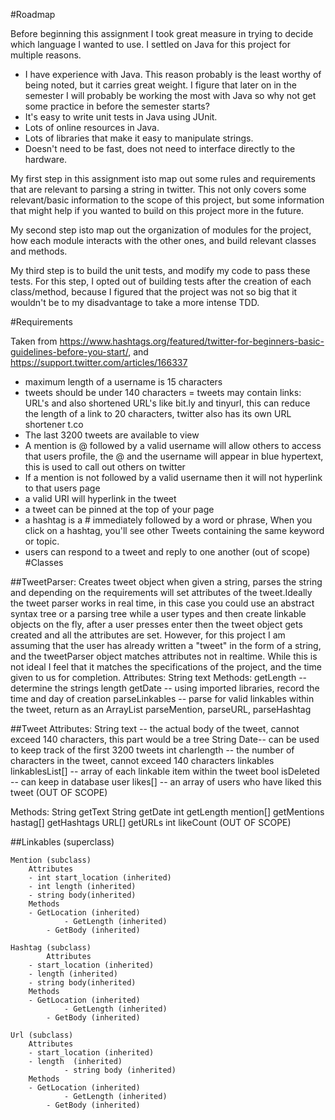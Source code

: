 #Roadmap 

Before beginning this assignment I took great measure in trying to decide which language I wanted to use. I settled on Java for this project for multiple reasons. 
- I have experience with Java. This reason probably is the least worthy of being noted, but it carries great weight. I figure that later on in the semester I will probably be working the most with Java so why not get some practice in before the semester starts?
- It's easy to write unit tests in Java using JUnit. 
- Lots of online resources in Java. 
- Lots of libraries that make it easy to manipulate strings. 
- Doesn't need to be fast, does not need to interface directly to the hardware. 

My first step in this assignment isto map out some rules and requirements that are relevant to parsing a string in twitter. This not only covers some relevant/basic information to the scope of this project, but some information that might help if you wanted to build on this project more in the future. 

My second step isto map out the organization of modules for the project, how each module interacts with the other ones, and build relevant classes and methods. 

My third step is to build the unit tests, and modify my code to pass these tests. For this step, I opted out of building tests after the creation of each class/method, because I figured that the project was not so big that it wouldn't be to my disadvantage to take a more intense TDD.

#Requirements

Taken from https://www.hashtags.org/featured/twitter-for-beginners-basic-guidelines-before-you-start/, and https://support.twitter.com/articles/166337

- maximum length of a username is 15 characters
- tweets should be under 140 characters 
= tweets may contain links: URL's and also shortened URL's like bit.ly and tinyurl, this can reduce the length of a link to 20 characters, twitter also has its own URL shortener t.co
- The last 3200 tweets are available to view 
- A mention is @ followed by  a valid username will allow others to access that users profile, the @ and the username will appear in blue hypertext, this is used to call out others on twitter
- If a mention is not followed by a valid username then it will not hyperlink to that users page
- a valid URI will hyperlink in the tweet 
- a tweet can be pinned at the top of your page
- a hashtag is a # immediately followed by a word or phrase, When you click on a hashtag, you'll see other Tweets containing the same keyword or topic.
- users can respond to a tweet and reply to one another (out of scope)
#Classes

##TweetParser: Creates tweet object when given a string, parses the string and depending on the requirements will set attributes of the tweet.Ideally the tweet parser works in real time, in this case you could use an abstract syntax tree or a parsing tree while a user types and then create linkable objects on the fly, after a user presses enter then the tweet object gets created and all the attributes are set. However, for this project I am assuming that the user has already written a "tweet" in the form of a string, and the tweetParser object matches attributes not in realtime. While this is not ideal I feel that it matches the specifications of the project, and the time given to us for completion. 
  Attributes: 
	String text 
  Methods: 
	getLength -- determine the strings length
	getDate -- using imported libraries, record the time and day of creation
	parseLinkables -- parse for valid linkables within the tweet, return as an ArrayList
		parseMention, parseURL, parseHashtag

##Tweet
  Attributes:
	String text -- the actual body of the tweet, cannot exceed 140 characters, this part would be a tree
	String Date-- can be used to keep track of the first 3200 tweets
	int charlength -- the number of characters in the tweet, cannot exceed 140 characters 
	linkables linkablesList[] -- array of each linkable item within the tweet
	bool isDeleted -- can keep in database 
	user likes[] -- an array of users who have liked this tweet (OUT OF SCOPE) 
	
	
  Methods: 
	String getText
	String getDate
	int getLength
	mention[] getMentions
	hastag[] getHashtags
	URL[] getURLs
	int likeCount (OUT OF SCOPE)


##Linkables (superclass)

	Mention (subclass)
	    Attributes
		- int start_location (inherited)
		- int length (inherited)
		- string body(inherited)
	    Methods 
		- GetLocation (inherited)
                - GetLength (inherited)
	        - GetBody (inherited)

	Hashtag (subclass)
            Attributes
		- start_location (inherited)
		- length (inherited)
		- string body(inherited)
	    Methods 
		- GetLocation (inherited)
                - GetLength (inherited)
	        - GetBody (inherited)

	Url (subclass)
	    Attributes
		- start_location (inherited)
		- length  (inherited)
                - string body (inherited)
	    Methods 
		- GetLocation (inherited)
                - GetLength (inherited)
	        - GetBody (inherited)
	
